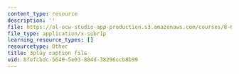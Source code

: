 ```yaml
---
content_type: resource
description: ''
file: https://ol-ocw-studio-app-production.s3.amazonaws.com/courses/8-01sc-classical-mechanics-fall-2016/8fefcbdc56405e03804d38296ccb8b99_TF93gm1_O8M.vtt
file_type: application/x-subrip
learning_resource_types: []
resourcetype: Other
title: 3play caption file
uid: 8fefcbdc-5640-5e03-804d-38296ccb8b99
---
```

